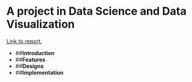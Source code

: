 # A project in Data Science and Data Visualization
[Link to report.](shorturl.at/oGHW8)

* ##__Introduction__
* ##__Features__
* ##__Designs__
* ##__Implementation__
